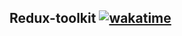 ## Redux-toolkit [![wakatime](https://wakatime.com/badge/github/ataur39n-sharif/redux-toolkit-main.svg)](https://wakatime.com/badge/github/ataur39n-sharif/redux-toolkit-main)